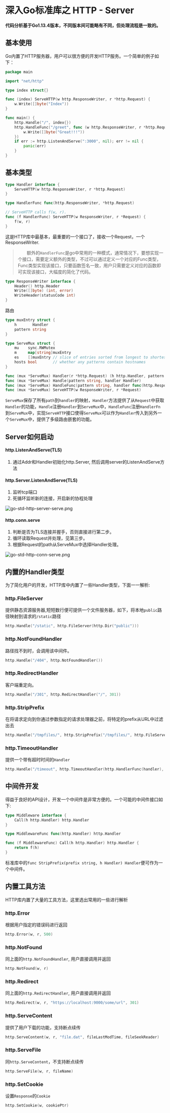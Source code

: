 # 深入Go标准库之 HTTP - Server


**代码分析基于Go1.13.4版本，不同版本间可能略有不同，但处理流程是一致的。**

## 基本使用
Go内置了HTTP服务器，用户可以很方便的开发HTTP服务。一个简单的例子如下：
```go
package main

import "net/http"

type index struct{}

func (index) ServeHTTP(w http.ResponseWriter, r *http.Request) {
    w.Write([]byte("Index"))
}

func main() {
    http.Handle("/", index{})
    http.HandleFunc("/greet", func (w http.ResponseWriter, r *http.Request) {
        w.Write([]byte("Great!!!"))
    })
    if err := http.ListenAndServe(":3000", nil); err != nil {
        panic(err)
    }
}
```

## 基本类型
```go
type Handler interface {
    ServeHTTP(w http.ResponseWriter, r *http.Request)
}

type HandlerFunc func(http.ResponseWriter, *http.Request)

// ServeHTTP calls f(w, r).
func (f HandlerFunc) ServeHTTP(w ResponseWriter, r *Request) {
	f(w, r)
}
```
这是HTTP库中最基本，最重要的一个接口了，接收一个Request，一个ResponseWriter.
> &emsp;&emsp;额外的`HandlerFunc`是go中常用的一种模式，通常情况下，要想实现一个接口，需要定义额外的类型，不过可以通过定义一个对应的Func类型，Func类型实现该接口，只要函数签名一致，用户只需要定义对应的函数即可实现该接口，大幅度的简化了代码。
```go
type ResponseWriter interface {
    Header() http.Header
    Write([]byte) (int, error)
    WriteHeader(statusCode int)
}
```
路由
```go
type muxEntry struct {
	h       Handler
	pattern string
}

type ServeMux struct {
    mu    sync.RWMutex
    m     map[string]muxEntry
    es    []muxEntry // slice of entries sorted from longest to shortest.
    hosts bool       // whether any patterns contain hostnames
}

func (mux *ServeMux) Handler(r *http.Request) (h http.Handler, pattern string)
func (mux *ServeMux) Handle(pattern string, handler Handler)
func (mux *ServeMux) HandleFunc(pattern string, handler func(http.ResponseWriter, *http.Request))
func (mux *ServeMux) ServeHTTP(w ResponseWriter, r *Request)
```
`ServeMux`保存了所有`path`到`handler`的映射，`Handler`方法提供了从`Request`中获取`Handler`的功能，`Handle`注册`Handler`到`ServeMux`中，`HandleFunc`注册`HandlerFn`到`ServeMux`中，实现`ServeHTTP`接口使得`ServeMux`可以作为`Handler`传入到另外一个`ServeMux`中，提供了多级路由嵌套的功能。
## Server如何启动
#### http.ListenAndServe(TLS)
1. 通过Addr和Handler初始化http.Server, 然后调用server的ListenAndServe方法

#### http.Server.ListenAndServe(TLS)
1. 监听tcp端口
2. 死循环监听新的连接，开启新的协程处理

![go-std-http-server-serve.png](https://i.loli.net/2019/12/12/92a3i6rQU1ycvEG.png)
#### http.conn.serve
1. 判断是否为TLS连接并握手，否则直接进行第二步。
2. 循环读取Request并处理，见第三步。
3. 根据Request的path从ServeMux中选择Handler处理。

![go-std-http-conn-serve.png](https://i.loli.net/2019/12/12/LcKU5XCErBvJo7H.png)

## 内置的Handler类型
为了简化用户的开发，HTTP库中内置了一些Handler类型，下面一一解析:
### http.FileServer
提供静态资源服务器,短短数行便可提供一个文件服务器，如下，将本地`public`路径映射到请求的`/static`路径
```go
http.Handle("/static", http.FileServer(http.Dir("public")))
```
### http.NotFoundHandler
路径找不到时，会调用该中间件。
```go
http.Handle("/404", http.NotFoundHandler())
```
### http.RedirectHandler
客户端重定向。
```go
http.Handle("/301", http.RedirectHandler("/", 301))
```
### http.StripPrefix
在将请求定向到你通过参数指定的请求处理器之前，将特定的prefix从URL中过滤出去
```go
http.Handle("/tmpfiles/", http.StripPrefix("/tmpfiles/", http.FileServer(http.Dir("/tmp"))))
```
### http.TimeoutHandler
提供一个带有超时时间的`Handler`
```go
http.Handle("/timeout", http.TimeoutHandler(http.HandlerFunc(handler), 1 * time.Second, "Timeout"))
```

## 中间件开发
得益于良好的API设计，开发一个中间件是非常方便的。一个可能的中间件接口如下:
```go
type Middleware interface {
    Call(h http.Handler) http.Handler
}

type MiddlewareFunc func(http.Handler) http.Handler

func (f MiddlewareFunc) Call(h http.Handler) http.Handler {
    return f(h)
}
```
标准库中的`func StripPrefix(prefix string, h Handler) Handler`便可作为一个中间件。
## 内置工具方法
HTTP库内置了大量的工具方法，这里选出常用的一些进行解析
### http.Error
根据用户指定的错误码进行返回
```go
http.Error(w, r, 500)
```
### http.NotFound
同上面的`http.NotFoundHandler`, 用户直接调用并返回
```go
http.NotFound(w, r)
```
### http.Redirect
同上面的`http.RedirectHandler`, 用户直接调用并返回
```go
http.Redirect(w, r, "https://localhost:9000/some/url", 301)
```
### http.ServeContent
提供了用户下载的功能，支持断点续传
```go
http.ServeContent(w, r, "file.dat", fileLastModTime, fileSeekReader)
```
### http.ServeFile
同`http.ServeContent`，不支持断点续传
```go
http.ServeFile(w, r, fileName)
```
### http.SetCookie
设置`Response`的`Cookie`
```go
http.SetCookie(w, cookiePtr)
```
